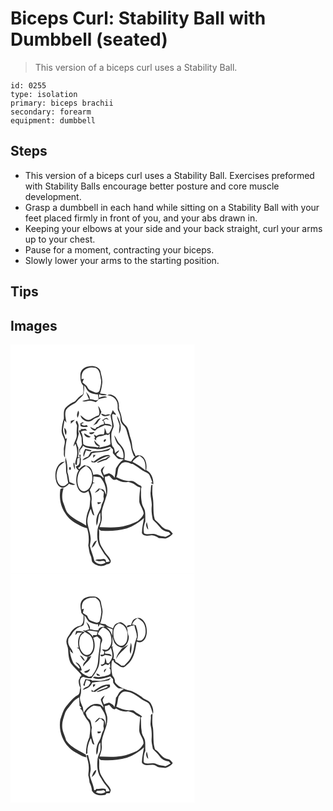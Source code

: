 # Biceps Curl: Stability Ball with Dumbbell (seated)
> This version of a biceps curl uses a Stability Ball.

``` 
id: 0255 
type: isolation 
primary: biceps brachii 
secondary: forearm 
equipment: dumbbell 
``` 

## Steps

 - This version of a biceps curl uses a Stability Ball. Exercises preformed with Stability Balls encourage better posture and core muscle development.
 - Grasp a dumbbell in each hand while sitting on a Stability Ball with your feet placed firmly in front of you, and your abs drawn in.
 - Keeping your elbows at your side and your back straight, curl your arms up to your chest.
 - Pause for a moment, contracting your biceps.
 - Slowly lower your arms to the starting position.

## Tips


## Images

<svg width="221pt" height="275pt" viewBox="0 0 221 275" xmlns="http://www.w3.org/2000/svg">
  <g fill="#FFF">
    <path d="M0 0h221v275H0V0m83.86 36.01c.08 4.66-.17 10.01 3.63 13.41-.4 3.43.65 7.07-.64 10.33-3.8 2.11-6.74 5.24-9.48 8.53A31.44 31.44 0 0 0 66.02 76c-2.89 3.7-1.84 8.57-1.96 12.87-1.5 4.58-2.42 9.35-2.67 14.17-.27 3.81 1.94 7.08 3.18 10.51 1.87 4.4-1.12 8.9-.53 13.41.32 2.9-.86 6.26 1.41 8.65-.48-7.95.78-15.77 2.3-23.54-.43.34-1.28 1.01-1.71 1.34-1.09-4.11-3.69-8.05-2.88-12.46.55-3.33.98-6.68 1.64-9.99.57.7 1.7 2.1 2.27 2.81-.53-4.99-2.48-10.28-.49-15.17 2.32-3.4 5.92-5.72 9.59-7.48 2.45-1.07 3.77-3.52 5.64-5.29 1.89-2.03 4.54-3.46 5.7-6.08.66-3.48 1.03-7.01 1-10.55 1.12 1.37 2.11 2.84 2.96 4.39 2.41 4.8 8.41 6.12 13.34 6.26.25 2.04 1 4.08.69 6.17-3.22 2.51-6.93-.76-10.52-.27.84-3.78-2.48-6.33-4.38-9.13 1.17 3.07 2.26 6.18 3.72 9.13-2.74.54-5.46 1.17-8.13 1.97 2.52 1.4 5.28.09 7.89-.2 2.88-.43 5.68.69 8.3 1.75 1.43-.97 2.62-2.21 3.62-3.61 3.19-1.22 6.56-1.79 9.93-2.32-3.02-2.26-6.6-.68-9.68.55-.03-1.37-.07-2.73-.12-4.09 3.08.99 6.33 1.73 9.53.75-2.52-1.4-5.5-1.3-8.26-1.82 1.41-3.77 2.03-7.77 2.63-11.73.79-5.11-1.26-10.03-2.05-15-2.09-5.95-9.67-6.75-15-5.63-4.73.65-9.11 4.7-9.12 9.64m32.23 25.01c4.44.26 9.23 2.47 11.13 6.72 2.02 3.23 1.19 7.14 1.62 10.72 1.32 3.41 3.33 6.72 3.16 10.52-.33 3.53 1.89 6.43 4.22 8.79 2.5 2.48 3.33 6.02 4.17 9.32 1.39 5.65 3.8 11.03 4.52 16.85.39 3.36 1.83 6.43 2.99 9.57.48.45.97.9 1.46 1.35-1.92 1.48-3.27 3.48-4.54 5.5-2.73-.59-5.44-1.25-8.12-2.02.41-3.62.79-7.39-.29-10.93-.93-3.08-3.11-5.55-5.16-7.94-3.07-2.95-4.07-7.31-6.81-10.53 1.14 4.26 2.32 8.8 5.69 11.88 4.06 4.02 6.32 9.82 5.26 15.53-2.92.59-5.38-1.86-7.87-3.04-.13-.52-.39-1.56-.51-2.08 1.38-1.29 3.13-2.43 3.33-4.5-1.82.94-3.44 2.2-4.87 3.67-.49-2.94-.57-6.05-3.08-8.1-1.81-4.13-1.24-8.92-1.39-13.34-.34-3.93 2.04-7.28 2.91-10.97-.26-4.75-2.53-9.28-1.83-14.11 1.19-1.41 2.99.44 4.45.55-.09-.33-.27-1-.36-1.34a16.535 16.535 0 0 1-3.41-4.26c-.84 2.15-1.73 4.29-2.71 6.38.46 4.62 2.46 9.09 1.85 13.79-.7 2.78-2.29 5.2-3.69 7.66-.69.02-2.08.04-2.77.06-.5-2.39-1.5-4.62-2.55-6.81.05 2.7.02 5.43-.89 8-3.08-.07-6.29-.09-8.83 1.92-1.05-.6-2.11-1.2-3.16-1.81.59 1.51 1.1 3.04 1.54 4.59l-1.64.08c1.07.86 2.15 1.71 3.22 2.58-1.91-3.07 2.29-5.15 4.77-5.18 3.31.21 5.98-3.15 9.28-1.34.47-.45 1.4-1.34 1.87-1.78.07 4.28.7 8.52.91 12.79-4.16 2.32-8.96 2.8-13.48 4.05.16-.63.49-1.89.66-2.52-2.77-1.39-4.58-3.92-6.4-6.32-.53 3.38 2.45 7.43 5.96 7.08-.68.51-1.36 1.01-2.04 1.51-5.68-1.92-12.4.1-17.3-3.96-.63-5.03-.04-10.42-2.97-14.89 2.27-1.45 5.05-1.41 7.66-1.33-.73-.78-1.45-1.57-2.23-2.28-1.91.4-3.84.6-5.78.26l.71 1.38c-.69.14-2.07.41-2.76.55.9 3.02 2.88 5.66 3.32 8.81.09 2.72.07 5.45.51 8.14-.9 2.09-1.95 4.13-3.52 5.8.25 1.6.27 3.31 1.13 4.74.09-1.54-.43-3.19.31-4.64 1.09-1.6 3.12-2.65 3.11-4.83 4.2 3.74 9.93 3.08 15.08 3.96 5.96 1.33 11.95-.87 17.6-2.61 1.12 1.17 2.28 2.29 3.47 3.39-.04 1.44-.08 2.89-.14 4.34 2.23 2.47 4.08 5.31 6.99 7.08 2.07-.07 4.14.12 6.18.53-4.53 2.31-6.95 6.66-9.5 10.78-.37 3.76-.92 7.49-1.66 11.2-1.24-2.85-3.99-4.27-6.66-5.48-2.02.67-4.04 1.31-6.02 2.05-.61-1.5-1.25-3-1.71-4.55.38-2.19 1.77-4.05 2.52-6.12-1.82 1.42-4.1 2.83-4.59 5.26.38 2.81 1.92 5.3 3.25 7.75 0 .46.01 1.37.01 1.83-2.56-4.11-7.7-6.06-12.26-4.18-.87-2.96-1.5-6.14-3.57-8.55-1.59-2.26-4.61-2.39-6.99-3.28-2.52 1.04-4.55 2.86-6.33 4.87l-1.64-1.72c4.77-.6 3.06-7.1 3.68-10.44-.18-.51-.36-1.02-.53-1.53-.36-1.14 1.12-4.47-1.06-3.66l-.57.47.93 2.51c-.86-.01-1.72 0-2.58.02 1.62-3.4.45-7.36.72-11.01-.96-2.3-1.71-4.67-2.48-7.03 1.5-3.34 2.21-6.93 3.05-10.47-1.49-3.09-.19-6.44-.34-9.68-.2-2-1.16-3.8-1.97-5.6-3.29 1.58.45 4.11.13 6.51-.35 3.34-.63 6.7-.37 10.07.55 5.24-3.74 9.32-3.86 14.47.58-.87 1.74-2.6 2.32-3.47 1.95 4.74 2.56 9.99 1.73 15.04-.9 3.19-2.05 6.36-1.98 9.74.48.21 1.45.65 1.93.86.18-2.48.25-4.97.62-7.43l.42-.52c.61-.32 1.84-.96 2.45-1.28-.36 3.13.86 7.66-2.18 9.67-1 .71-3.76.84-1.92 2.83.28 1.49 1.78 2.19 2.78 3.16-2.54 3.66-2.86 8.53-2.91 12.88.34 5.25 1.86 11.86 7.43 13.86 2.63 1.03 5.07-.63 7.22-1.93.92 3.64 2.69 7.24 2.08 11.09-.5 3.89-.11 8.05-1.97 11.65-2.48 5.9-3.45 12.41-2.74 18.78-7.05-4.73-15.43-7.75-21.29-14.08-3.39-3.33-4.11-8.21-5.87-12.42-2.52-5.86-1.93-12.49-.12-18.45-1.62.11-3.73.15-3.93 2.25-1.37 9.52.3 19.85 5.97 27.79 3.64 6.29 9.72 10.72 16.11 13.91 3.12 1.96 6.55 3.4 10.17 4.11 1.99 6.67 2.51 13.66 1.41 20.54.97 4.21.9 8.71 2.94 12.61 1.12 2.26.84 4.89 1.74 7.2 4.01 5.12 12.38 6.66 17.68 2.72 2.51.15 5.2-1.62 4.5-4.41-1.35-4.37-5.37-7.18-7.53-11.09-2.08-3.73-5.02-7.13-5.68-11.48-1.36-4.98.18-10.16-1.01-15.15 1.04 1.03 2.19 2.4 3.87 2.02 9.96.58 20.06.07 29.68-2.76 7.76-2.5 14.63-7.11 20.64-12.53-.85 6.08-2.54 12.13-2.45 18.3 1.95 3.52 6.73 3.26 10.21 2.72 3.73-.91 7.02 1.26 10.04 3.1 2.67-.05 5.29.49 7.95.52 3.36-1.16 6.66-2.86 8.82-5.77-.9-1.07-1.76-2.15-2.75-3.13-1.92-2.2-5.29-1.5-7.51-3.21-3.74-2.3-5.89-6.29-9.37-8.9-.85-.81-2.03-1.5-2.17-2.79-2.23-8.14-.83-16.71-2.08-24.98-1.17-5.15-.6-10.46-.48-15.68-.31-.02-.92-.05-1.22-.07-.96 2.42-.61 5.03-.92 7.56-1.09 6.09 1.81 11.99 1.2 18.12-.56 5.46.19 10.87 1.36 16.2 3.2 3.14 6.38 6.28 9.13 9.82 2.43 3.12 6.24 4.62 10.07 5.03.69.87 1.38 1.75 2.06 2.63-2.03.99-3.89 2.33-6.03 3.07-3.8-.52-7.76-.8-11.2-2.66-4.57-2.27-10.02.9-14.52-1.44-1.27-4.56-.24-9.9 1.49-14.34-.22-4.28.26-8.61-.53-12.85-.82-3.34-3.33-6.05-3.69-9.53-.54-3.61-1.1-7.24-.94-10.9.18-2.71-.66-5.62.75-8.12-.32-.41-.95-1.24-1.27-1.66-4.49-.99-7.17-6.29-12.1-5.48-6.02.46-11.72-2.02-17.06-4.47 2.37-4.92.8-11.27 5.12-15.25 2.88-4.43 9.05-3.03 12.9-.74.47.04 1.41.12 1.88.15 3.58 2.28 7.16 4.55 10.6 7.04 2.87 2.2 6.97 2.67 9.11 5.81 1.5 2.91 2.51 6.06 3.6 9.14l-1.93.51c1.02.64 2.08 1.21 3.15 1.78.24-6.58-2.22-13.99-8.57-16.97.83-4.82.37-10.12-2.44-14.25-2.07-3.27-6.9-4.66-10.19-2.42-1.1-3.61-3.5-6.74-3.94-10.56-.43-3.66-.71-7.38-2.07-10.85-1.61-4.23-1.88-8.88-3.94-12.94-1.44-2.83-4.57-4.36-5.9-7.26-.88-2.72-.97-5.62-1.76-8.36-.77-3.1-2.91-5.85-2.49-9.18.35-4.35-1.27-8.64-4.18-11.86-2.83-2.01-6.48-4.33-9.84-2.06m-10.87 12.65c.41 3.83 2.6 7.56.69 11.34-3.6 1.08-6.75 3.07-9.91 4.99-4.87 2.32-8.39-2.64-11.98-5.01.98 6.07 9.66 9.84 14.57 5.66 2.04-1.97 4.82-2.58 7.3-3.75 1.52-1.68 2.21-3.88 3.19-5.87-1-2.59-2.04-5.22-3.86-7.36m-23.88 5.59c-1.16 2.72-2.37 5.85-.75 8.66 1.07-2.74 2.59-5.9.75-8.66m27.2 3.68c2.01 4.86 7.86 2.83 11.51 1.39-1.99-1.24-4.19-.2-6.23.27-1.74-.6-3.49-1.21-5.28-1.66m19.32 2.58c.01 4.04 2.27 7.52 3.05 11.38-.03 3.33-.85 6.62-.59 9.97 4.11-6.94 1.07-14.92-2.46-21.35m-14.22 2.95c-1.24.94-2.54 1.8-3.95 2.44.69.41 1.39.83 2.09 1.25.14.83.41 2.5.55 3.34-2.42.81-5.06 1.26-6.84 3.25-.53.1-1.59.29-2.12.38l-1.61 2.29c-.63-.17-1.88-.51-2.5-.68-1.18-.71-2.37-1.39-3.59-2.01.96 2.57 3.22 4.08 5.77 4.83 1.37-1.73 3.17-2.95 5.15-3.86 2.17-1.1 4.5-1.84 6.69-2.91 2.78.25 5.55.69 8.23 1.49-1.54-2.97-4.88-3.21-7.86-2.95-.43-1.6-1.18-3.07-2.03-4.48l2.82-1.51c1.25.38 2.5.77 3.75 1.14-.85-.82-1.72-1.63-2.57-2.45-.5.11-1.49.33-1.98.44m-14.62 8.66c1.57-.7 3.09-1.49 4.64-2.25 1.32-2.29 2.98-4.35 4.67-6.38-4.83.39-5.91 5.99-9.31 8.63m-26.69-5.42l.04 3.45c1.61-1.58 3.29-3.07 4.85-4.7-1.65.35-3.28.77-4.89 1.25m11.52 3.05l.24 3.04c2.77 1.64 5.88 1.42 8.87.56l-1.71-1.74c-2.34 1.03-4.91 1.02-6.41-1.36.76-.3 2.27-.89 3.02-1.19-1.19-1.61-2.71.15-4.01.69m-17.48 13.91c1.44-3.11 1.04-6.62-1.8-8.81.21 2.99.17 6.19 1.8 8.81m27.92-2.91c1.29 3.04 5.47 2.16 6.51-.67-2.17.21-4.35.37-6.51.67m2.01 5.14c-2.67-1.36-5.29-2.83-7.87-4.35-.03 3.83 4.67 6.31 7.87 4.35m16.24 6.07c1.21-.35 2.39-1.87 1.88-3.14-1.54-.93-3.82 2.48-1.88 3.14m-3.46 10.67c-3.26.59-6.61.05-9.88.55-.97.35-1.94.68-2.92.98-.97 1.79-2.02 3.52-3.04 5.28-2.6.98-5.53 1.94-6.95 4.54 4.46-1.56 9.76-3.63 11.37-8.53 6.33-1.24 12.88-1.12 19.12-2.87 1.54-.67 2.5-2.14 3.68-3.28a65.37 65.37 0 0 1-11.38 3.33m-19.39-2.38c-1.3 3.02-3.26 6.29-1.74 9.61.81-2.66 1.59-5.34 2.7-7.89 2.01.42 4.09 1.5 6.17.89.07-.22.23-.66.31-.88-2.45-.72-4.95-1.19-7.44-1.73m9.66 7.17c-.06 1.26-.11 2.53-.15 3.79 1.02-1.17 2.02-2.36 3-3.57-.71-.06-2.14-.17-2.85-.22m.22 8.27c-.87-.55-1.74-1.1-2.61-1.63.13.6.38 1.8.51 2.4 1.73-.03 3.79.61 5.26-.62 3.7-2.76 7.94-4.62 12.21-6.32 1.67-.17 3.34-.42 5-.74-.51-.29-1.53-.85-2.04-1.13-7.03-.44-12.87 4.27-18.33 8.04m14.85-3.76c-3.97.88-7.76 2.51-11.05 4.91 4.17-.21 7.65-2.82 11.72-3.47 1.61-1.28 3.28-2.5 4.82-3.86-2.24-.21-4.08.77-5.49 2.42m-48.3-1.64c-.21 2.19-.61 4.43-.08 6.62 1.24 4.68-.1 9.66 1.56 14.27.4 3.38 1.14 6.7 1.65 10.07-2.18 1.57-4.28 4.13-7.27 3.65-2.04-.11-3.54-1.83-4.58-3.41-3.12-5.52-2.68-12.47-.12-18.11 1.56-3.63 5.23-5.49 8.13-7.89-1.97.41-4.22.6-5.73 2.1-5.96 5.23-6.86 14.23-4.86 21.51.9 3.88 3.96 7.86 8.25 7.91 2.9-.59 5.21-2.67 7.04-4.9 2.37 1.23 5.05 1.91 7.63.88-2.23-1.24-4.77-1.8-7-3.02-.78-3.99-1.03-8.09-2.48-11.93.36-6.02-.43-11.98-2.14-17.75m9.42 6.94c-.19 2.82.47 5.53 1.94 7.94-.14-2.72-.51-5.41-.83-8.1-.28.04-.84.12-1.11.16m-4.72 4.87c-.78.93-.74 2.87.46 3.44 1.89-.12 1.49-4.3-.46-3.44m92.71 65.88c-1.46 3.3-.72 6.76 1.85 9.22-.51-3.09-1.05-6.19-1.85-9.22z"/>
    <path d="M87.22 32.3c3.31-4.45 9.6-5.45 14.72-4.36 5.88 2.64 5.53 9.62 6.83 14.94.23 4.35-.82 8.73-2.07 12.88-2.41 4.09-7.05.79-10.19-.44-2.69-.84-3.8-3.53-5.18-5.7-1.63-1.45-3.48-2.62-5.02-4.18l1.74-4.32-2.83.44c-.1-3.18.01-6.61 2-9.26zM146.37 140.8c1.97-3.34 5.16-5.55 8.5-7.35 2.03 1.55 4.39 2.99 5.43 5.44 1.96 3.79 1.62 8.14 1.82 12.26-4.87-4.02-10.18-7.39-15.75-10.35zM84.25 150.43c1.68-2.15 4.14-3.4 6.44-4.76 3.03 1.97 5.86 4.56 6.71 8.23 1.48 6.01.94 12.85-2.55 18.12-1.93 2.72-5.4 5.1-8.84 3.74-4.22-2.19-5.43-7.39-5.72-11.74.04-4.74.89-9.81 3.96-13.59zM113.15 158.88c1.75-.44 3.47-1.01 5.18-1.6 2.55 2.09 4.65 6.98 8.56 4.49 4.26 2.45 9.3 4.45 14.25 3.01 2.68.9 5.66 1.29 7.87 3.21 1.99 1.67 4.3 2.88 6.79 3.65-.75 5.72-1.38 11.48-1.23 17.26.89 5.03 4.9 8.96 5.25 14.16-1.29 3.57-4.19 6.4-7.08 8.76-3.99 2.31-8.44 3.69-12.77 5.2-10.68 3.46-22.05 2.52-33.09 2.23 1.44-4.31 3.22-8.67 2.59-13.32-.89-7.94 3.23-15.1 5.11-22.57 2.32-5.51 2.1-11.94-.15-17.43-1-2.23-1.23-4.65-1.28-7.05z"/>
    <path d="M99.54 158.19c2.69.41 5.42.55 8.08 1.12 5.04 5.67 7.78 13.2 6.86 20.84-1.02-1.86-1.09-4.38-2.88-5.76-1.5-1.44-3.77-1.11-5.63-1.67-1.65 1.69-3.31 3.37-4.89 5.14 2.15-.43 3.88-1.82 5.57-3.12l-.6-.96c1.3.04 2.6.08 3.9.13l-1.14.43a272 272 0 0 1 3.17 2.76c-.08 1.92-.2 3.85-.44 5.77 1.52 4.05-1.97 7.3-2.56 11.13-.8 4.64-4.02 8.29-5.27 12.76-1.05 3.45-1.01 7.16-.35 10.68 2.58-4.88.99-10.96 4.31-15.65.24 3.38.61 6.83.07 10.21-.81 3.39-2.81 6.41-3.22 9.9-.85 6.51-.65 13.38 1.96 19.49 1.96 3.43 3.97 6.85 6.15 10.14 2.46 2.74 4.72 5.66 6.52 8.88-1.43.3-2.86.58-4.29.85-.17-.73-.51-2.18-.68-2.9-.48-.26-1.46-.78-1.94-1.04-3.62.94-7.56-.05-10.96 1.7 1.23.32 2.46.62 3.7.9 3.17 1.06 7.13-2.07 9.14 1.69-4.08 3.24-10.74 2.48-13.54-2.01-1.21-6.05-3.9-11.65-5.25-17.66.11-3.3 1.23-6.54.82-9.87-.45-6.86-3.54-13.23-3.93-20.09.2-5.15 1.98-10.1 3.97-14.8 1.49 2.65 1.24 6.82 4.48 8.14-1.36-5.67-3.81-11.27-3.45-17.21.67-4.58-.09-9.4-2.09-13.58 1.47-2.5 2.73-5.11 3.71-7.84l2.41-.72-2.31-.4c.24-2.46.45-4.92.6-7.38m4.79 30.99c.13.63.37 1.9.49 2.54 1.61-.27 3.11-.9 4.27-2.08-1.59-.19-3.17-.34-4.76-.46m-6.9 54.76c3.39-1.81 4.71-5.57 6.27-8.84-4 1.02-4.96 5.48-6.27 8.84z"/>
  </g>
  <g fill="#333">
    <path d="M83.86 36.01c.01-4.94 4.39-8.99 9.12-9.64 5.33-1.12 12.91-.32 15 5.63.79 4.97 2.84 9.89 2.05 15-.6 3.96-1.22 7.96-2.63 11.73 2.76.52 5.74.42 8.26 1.82-3.2.98-6.45.24-9.53-.75.05 1.36.09 2.72.12 4.09 3.08-1.23 6.66-2.81 9.68-.55-3.37.53-6.74 1.1-9.93 2.32-1 1.4-2.19 2.64-3.62 3.61-2.62-1.06-5.42-2.18-8.3-1.75-2.61.29-5.37 1.6-7.89.2 2.67-.8 5.39-1.43 8.13-1.97-1.46-2.95-2.55-6.06-3.72-9.13 1.9 2.8 5.22 5.35 4.38 9.13 3.59-.49 7.3 2.78 10.52.27.31-2.09-.44-4.13-.69-6.17-4.93-.14-10.93-1.46-13.34-6.26-.85-1.55-1.84-3.02-2.96-4.39.03 3.54-.34 7.07-1 10.55-1.16 2.62-3.81 4.05-5.7 6.08-1.87 1.77-3.19 4.22-5.64 5.29-3.67 1.76-7.27 4.08-9.59 7.48-1.99 4.89-.04 10.18.49 15.17-.57-.71-1.7-2.11-2.27-2.81-.66 3.31-1.09 6.66-1.64 9.99-.81 4.41 1.79 8.35 2.88 12.46.43-.33 1.28-1 1.71-1.34-1.52 7.77-2.78 15.59-2.3 23.54-2.27-2.39-1.09-5.75-1.41-8.65-.59-4.51 2.4-9.01.53-13.41-1.24-3.43-3.45-6.7-3.18-10.51.25-4.82 1.17-9.59 2.67-14.17.12-4.3-.93-9.17 1.96-12.87a31.44 31.44 0 0 1 11.35-7.72c2.74-3.29 5.68-6.42 9.48-8.53 1.29-3.26.24-6.9.64-10.33-3.8-3.4-3.55-8.75-3.63-13.41m3.36-3.71c-1.99 2.65-2.1 6.08-2 9.26l2.83-.44-1.74 4.32c1.54 1.56 3.39 2.73 5.02 4.18 1.38 2.17 2.49 4.86 5.18 5.7 3.14 1.23 7.78 4.53 10.19.44 1.25-4.15 2.3-8.53 2.07-12.88-1.3-5.32-.95-12.3-6.83-14.94-5.12-1.09-11.41-.09-14.72 4.36z"/>
    <path d="M116.09 61.02c3.36-2.27 7.01.05 9.84 2.06 2.91 3.22 4.53 7.51 4.18 11.86-.42 3.33 1.72 6.08 2.49 9.18.79 2.74.88 5.64 1.76 8.36 1.33 2.9 4.46 4.43 5.9 7.26 2.06 4.06 2.33 8.71 3.94 12.94 1.36 3.47 1.64 7.19 2.07 10.85.44 3.82 2.84 6.95 3.94 10.56 3.29-2.24 8.12-.85 10.19 2.42 2.81 4.13 3.27 9.43 2.44 14.25 6.35 2.98 8.81 10.39 8.57 16.97-1.07-.57-2.13-1.14-3.15-1.78l1.93-.51c-1.09-3.08-2.1-6.23-3.6-9.14-2.14-3.14-6.24-3.61-9.11-5.81-3.44-2.49-7.02-4.76-10.6-7.04-.47-.03-1.41-.11-1.88-.15-3.85-2.29-10.02-3.69-12.9.74-4.32 3.98-2.75 10.33-5.12 15.25 5.34 2.45 11.04 4.93 17.06 4.47 4.93-.81 7.61 4.49 12.1 5.48.32.42.95 1.25 1.27 1.66-1.41 2.5-.57 5.41-.75 8.12-.16 3.66.4 7.29.94 10.9.36 3.48 2.87 6.19 3.69 9.53.79 4.24.31 8.57.53 12.85-1.73 4.44-2.76 9.78-1.49 14.34 4.5 2.34 9.95-.83 14.52 1.44 3.44 1.86 7.4 2.14 11.2 2.66 2.14-.74 4-2.08 6.03-3.07-.68-.88-1.37-1.76-2.06-2.63-3.83-.41-7.64-1.91-10.07-5.03-2.75-3.54-5.93-6.68-9.13-9.82-1.17-5.33-1.92-10.74-1.36-16.2.61-6.13-2.29-12.03-1.2-18.12.31-2.53-.04-5.14.92-7.56.3.02.91.05 1.22.07-.12 5.22-.69 10.53.48 15.68 1.25 8.27-.15 16.84 2.08 24.98.14 1.29 1.32 1.98 2.17 2.79 3.48 2.61 5.63 6.6 9.37 8.9 2.22 1.71 5.59 1.01 7.51 3.21.99.98 1.85 2.06 2.75 3.13-2.16 2.91-5.46 4.61-8.82 5.77-2.66-.03-5.28-.57-7.95-.52-3.02-1.84-6.31-4.01-10.04-3.1-3.48.54-8.26.8-10.21-2.72-.09-6.17 1.6-12.22 2.45-18.3-6.01 5.42-12.88 10.03-20.64 12.53-9.62 2.83-19.72 3.34-29.68 2.76-1.68.38-2.83-.99-3.87-2.02 1.19 4.99-.35 10.17 1.01 15.15.66 4.35 3.6 7.75 5.68 11.48 2.16 3.91 6.18 6.72 7.53 11.09.7 2.79-1.99 4.56-4.5 4.41-5.3 3.94-13.67 2.4-17.68-2.72-.9-2.31-.62-4.94-1.74-7.2-2.04-3.9-1.97-8.4-2.94-12.61 1.1-6.88.58-13.87-1.41-20.54-3.62-.71-7.05-2.15-10.17-4.11-6.39-3.19-12.47-7.62-16.11-13.91-5.67-7.94-7.34-18.27-5.97-27.79.2-2.1 2.31-2.14 3.93-2.25-1.81 5.96-2.4 12.59.12 18.45 1.76 4.21 2.48 9.09 5.87 12.42 5.86 6.33 14.24 9.35 21.29 14.08-.71-6.37.26-12.88 2.74-18.78 1.86-3.6 1.47-7.76 1.97-11.65.61-3.85-1.16-7.45-2.08-11.09-2.15 1.3-4.59 2.96-7.22 1.93-5.57-2-7.09-8.61-7.43-13.86.05-4.35.37-9.22 2.91-12.88-1-.97-2.5-1.67-2.78-3.16-1.84-1.99.92-2.12 1.92-2.83 3.04-2.01 1.82-6.54 2.18-9.67-.61.32-1.84.96-2.45 1.28l-.42.52c-.37 2.46-.44 4.95-.62 7.43-.48-.21-1.45-.65-1.93-.86-.07-3.38 1.08-6.55 1.98-9.74.83-5.05.22-10.3-1.73-15.04-.58.87-1.74 2.6-2.32 3.47.12-5.15 4.41-9.23 3.86-14.47-.26-3.37.02-6.73.37-10.07.32-2.4-3.42-4.93-.13-6.51.81 1.8 1.77 3.6 1.97 5.6.15 3.24-1.15 6.59.34 9.68-.84 3.54-1.55 7.13-3.05 10.47.77 2.36 1.52 4.73 2.48 7.03-.27 3.65.9 7.61-.72 11.01.86-.02 1.72-.03 2.58-.02l-.93-2.51.57-.47c2.18-.81.7 2.52 1.06 3.66.17.51.35 1.02.53 1.53-.62 3.34 1.09 9.84-3.68 10.44l1.64 1.72c1.78-2.01 3.81-3.83 6.33-4.87 2.38.89 5.4 1.02 6.99 3.28 2.07 2.41 2.7 5.59 3.57 8.55 4.56-1.88 9.7.07 12.26 4.18 0-.46-.01-1.37-.01-1.83-1.33-2.45-2.87-4.94-3.25-7.75.49-2.43 2.77-3.84 4.59-5.26-.75 2.07-2.14 3.93-2.52 6.12.46 1.55 1.1 3.05 1.71 4.55 1.98-.74 4-1.38 6.02-2.05 2.67 1.21 5.42 2.63 6.66 5.48.74-3.71 1.29-7.44 1.66-11.2 2.55-4.12 4.97-8.47 9.5-10.78-2.04-.41-4.11-.6-6.18-.53-2.91-1.77-4.76-4.61-6.99-7.08.06-1.45.1-2.9.14-4.34-1.19-1.1-2.35-2.22-3.47-3.39-5.65 1.74-11.64 3.94-17.6 2.61-5.15-.88-10.88-.22-15.08-3.96.01 2.18-2.02 3.23-3.11 4.83-.74 1.45-.22 3.1-.31 4.64-.86-1.43-.88-3.14-1.13-4.74 1.57-1.67 2.62-3.71 3.52-5.8-.44-2.69-.42-5.42-.51-8.14-.44-3.15-2.42-5.79-3.32-8.81.69-.14 2.07-.41 2.76-.55l-.71-1.38c1.94.34 3.87.14 5.78-.26.78.71 1.5 1.5 2.23 2.28-2.61-.08-5.39-.12-7.66 1.33 2.93 4.47 2.34 9.86 2.97 14.89 4.9 4.06 11.62 2.04 17.3 3.96.68-.5 1.36-1 2.04-1.51-3.51.35-6.49-3.7-5.96-7.08 1.82 2.4 3.63 4.93 6.4 6.32-.17.63-.5 1.89-.66 2.52 4.52-1.25 9.32-1.73 13.48-4.05-.21-4.27-.84-8.51-.91-12.79-.47.44-1.4 1.33-1.87 1.78-3.3-1.81-5.97 1.55-9.28 1.34-2.48.03-6.68 2.11-4.77 5.18-1.07-.87-2.15-1.72-3.22-2.58l1.64-.08c-.44-1.55-.95-3.08-1.54-4.59 1.05.61 2.11 1.21 3.16 1.81 2.54-2.01 5.75-1.99 8.83-1.92.91-2.57.94-5.3.89-8 1.05 2.19 2.05 4.42 2.55 6.81.69-.02 2.08-.04 2.77-.06 1.4-2.46 2.99-4.88 3.69-7.66.61-4.7-1.39-9.17-1.85-13.79.98-2.09 1.87-4.23 2.71-6.38.9 1.6 2.04 3.04 3.41 4.26.09.34.27 1.01.36 1.34-1.46-.11-3.26-1.96-4.45-.55-.7 4.83 1.57 9.36 1.83 14.11-.87 3.69-3.25 7.04-2.91 10.97.15 4.42-.42 9.21 1.39 13.34 2.51 2.05 2.59 5.16 3.08 8.1 1.43-1.47 3.05-2.73 4.87-3.67-.2 2.07-1.95 3.21-3.33 4.5.12.52.38 1.56.51 2.08 2.49 1.18 4.95 3.63 7.87 3.04 1.06-5.71-1.2-11.51-5.26-15.53-3.37-3.08-4.55-7.62-5.69-11.88 2.74 3.22 3.74 7.58 6.81 10.53 2.05 2.39 4.23 4.86 5.16 7.94 1.08 3.54.7 7.31.29 10.93 2.68.77 5.39 1.43 8.12 2.02 1.27-2.02 2.62-4.02 4.54-5.5-.49-.45-.98-.9-1.46-1.35-1.16-3.14-2.6-6.21-2.99-9.57-.72-5.82-3.13-11.2-4.52-16.85-.84-3.3-1.67-6.84-4.17-9.32-2.33-2.36-4.55-5.26-4.22-8.79.17-3.8-1.84-7.11-3.16-10.52-.43-3.58.4-7.49-1.62-10.72-1.9-4.25-6.69-6.46-11.13-6.72m30.28 79.78c5.57 2.96 10.88 6.33 15.75 10.35-.2-4.12.14-8.47-1.82-12.26-1.04-2.45-3.4-3.89-5.43-5.44-3.34 1.8-6.53 4.01-8.5 7.35m-62.12 9.63c-3.07 3.78-3.92 8.85-3.96 13.59.29 4.35 1.5 9.55 5.72 11.74 3.44 1.36 6.91-1.02 8.84-3.74 3.49-5.27 4.03-12.11 2.55-18.12-.85-3.67-3.68-6.26-6.71-8.23-2.3 1.36-4.76 2.61-6.44 4.76m28.9 8.45c.05 2.4.28 4.82 1.28 7.05 2.25 5.49 2.47 11.92.15 17.43-1.88 7.47-6 14.63-5.11 22.57.63 4.65-1.15 9.01-2.59 13.32 11.04.29 22.41 1.23 33.09-2.23 4.33-1.51 8.78-2.89 12.77-5.2 2.89-2.36 5.79-5.19 7.08-8.76-.35-5.2-4.36-9.13-5.25-14.16-.15-5.78.48-11.54 1.23-17.26-2.49-.77-4.8-1.98-6.79-3.65-2.21-1.92-5.19-2.31-7.87-3.21-4.95 1.44-9.99-.56-14.25-3.01-3.91 2.49-6.01-2.4-8.56-4.49-1.71.59-3.43 1.16-5.18 1.6m-13.61-.69c-.15 2.46-.36 4.92-.6 7.38l2.31.4-2.41.72c-.98 2.73-2.24 5.34-3.71 7.84 2 4.18 2.76 9 2.09 13.58-.36 5.94 2.09 11.54 3.45 17.21-3.24-1.32-2.99-5.49-4.48-8.14-1.99 4.7-3.77 9.65-3.97 14.8.39 6.86 3.48 13.23 3.93 20.09.41 3.33-.71 6.57-.82 9.87 1.35 6.01 4.04 11.61 5.25 17.66 2.8 4.49 9.46 5.25 13.54 2.01-2.01-3.76-5.97-.63-9.14-1.69-1.24-.28-2.47-.58-3.7-.9 3.4-1.75 7.34-.76 10.96-1.7.48.26 1.46.78 1.94 1.04.17.72.51 2.17.68 2.9 1.43-.27 2.86-.55 4.29-.85-1.8-3.22-4.06-6.14-6.52-8.88-2.18-3.29-4.19-6.71-6.15-10.14-2.61-6.11-2.81-12.98-1.96-19.49.41-3.49 2.41-6.51 3.22-9.9.54-3.38.17-6.83-.07-10.21-3.32 4.69-1.73 10.77-4.31 15.65-.66-3.52-.7-7.23.35-10.68 1.25-4.47 4.47-8.12 5.27-12.76.59-3.83 4.08-7.08 2.56-11.13.24-1.92.36-3.85.44-5.77a272 272 0 0 0-3.17-2.76l1.14-.43c-1.3-.05-2.6-.09-3.9-.13l.6.96c-1.69 1.3-3.42 2.69-5.57 3.12 1.58-1.77 3.24-3.45 4.89-5.14 1.86.56 4.13.23 5.63 1.67 1.79 1.38 1.86 3.9 2.88 5.76.92-7.64-1.82-15.17-6.86-20.84-2.66-.57-5.39-.71-8.08-1.12z"/>
    <path d="M105.22 73.67c1.82 2.14 2.86 4.77 3.86 7.36-.98 1.99-1.67 4.19-3.19 5.87-2.48 1.17-5.26 1.78-7.3 3.75-4.91 4.18-13.59.41-14.57-5.66C87.61 87.36 91.13 92.32 96 90c3.16-1.92 6.31-3.91 9.91-4.99 1.91-3.78-.28-7.51-.69-11.34zM81.34 79.26c1.84 2.76.32 5.92-.75 8.66-1.62-2.81-.41-5.94.75-8.66zM108.54 82.94c1.79.45 3.54 1.06 5.28 1.66 2.04-.47 4.24-1.51 6.23-.27-3.65 1.44-9.5 3.47-11.51-1.39zM127.86 85.52c3.53 6.43 6.57 14.41 2.46 21.35-.26-3.35.56-6.64.59-9.97-.78-3.86-3.04-7.34-3.05-11.38zM113.64 88.47c.49-.11 1.48-.33 1.98-.44.85.82 1.72 1.63 2.57 2.45-1.25-.37-2.5-.76-3.75-1.14l-2.82 1.51c.85 1.41 1.6 2.88 2.03 4.48 2.98-.26 6.32-.02 7.86 2.95-2.68-.8-5.45-1.24-8.23-1.49-2.19 1.07-4.52 1.81-6.69 2.91-1.98.91-3.78 2.13-5.15 3.86-2.55-.75-4.81-2.26-5.77-4.83 1.22.62 2.41 1.3 3.59 2.01.62.17 1.87.51 2.5.68l1.61-2.29c.53-.09 1.59-.28 2.12-.38 1.78-1.99 4.42-2.44 6.84-3.25-.14-.84-.41-2.51-.55-3.34-.7-.42-1.4-.84-2.09-1.25 1.41-.64 2.71-1.5 3.95-2.44z"/>
    <path d="M99.02 97.13c3.4-2.64 4.48-8.24 9.31-8.63-1.69 2.03-3.35 4.09-4.67 6.38-1.55.76-3.07 1.55-4.64 2.25zM72.33 91.71c1.61-.48 3.24-.9 4.89-1.25-1.56 1.63-3.24 3.12-4.85 4.7l-.04-3.45zM83.85 94.76c1.3-.54 2.82-2.3 4.01-.69-.75.3-2.26.89-3.02 1.19 1.5 2.38 4.07 2.39 6.41 1.36l1.71 1.74c-2.99.86-6.1 1.08-8.87-.56l-.24-3.04zM66.37 108.67c-1.63-2.62-1.59-5.82-1.8-8.81 2.84 2.19 3.24 5.7 1.8 8.81zM94.29 105.76c2.16-.3 4.34-.46 6.51-.67-1.04 2.83-5.22 3.71-6.51.67zM96.3 110.9c-3.2 1.96-7.9-.52-7.87-4.35 2.58 1.52 5.2 2.99 7.87 4.35zM112.54 116.97c-1.94-.66.34-4.07 1.88-3.14.51 1.27-.67 2.79-1.88 3.14zM109.08 127.64c3.88-.77 7.7-1.87 11.38-3.33-1.18 1.14-2.14 2.61-3.68 3.28-6.24 1.75-12.79 1.63-19.12 2.87-1.61 4.9-6.91 6.97-11.37 8.53 1.42-2.6 4.35-3.56 6.95-4.54 1.02-1.76 2.07-3.49 3.04-5.28.98-.3 1.95-.63 2.92-.98 3.27-.5 6.62.04 9.88-.55zM89.69 125.26c2.49.54 4.99 1.01 7.44 1.73-.08.22-.24.66-.31.88-2.08.61-4.16-.47-6.17-.89-1.11 2.55-1.89 5.23-2.7 7.89-1.52-3.32.44-6.59 1.74-9.61z"/>
    <path d="M99.35 132.43c.71.05 2.14.16 2.85.22-.98 1.21-1.98 2.4-3 3.57.04-1.26.09-2.53.15-3.79zM99.57 140.7c5.46-3.77 11.3-8.48 18.33-8.04.51.28 1.53.84 2.04 1.13-1.66.32-3.33.57-5 .74-4.27 1.7-8.51 3.56-12.21 6.32-1.47 1.23-3.53.59-5.26.62-.13-.6-.38-1.8-.51-2.4.87.53 1.74 1.08 2.61 1.63z"/>
    <path d="M114.42 136.94c1.41-1.65 3.25-2.63 5.49-2.42-1.54 1.36-3.21 2.58-4.82 3.86-4.07.65-7.55 3.26-11.72 3.47 3.29-2.4 7.08-4.03 11.05-4.91zM66.12 135.3c1.71 5.77 2.5 11.73 2.14 17.75 1.45 3.84 1.7 7.94 2.48 11.93 2.23 1.22 4.77 1.78 7 3.02-2.58 1.03-5.26.35-7.63-.88-1.83 2.23-4.14 4.31-7.04 4.9-4.29-.05-7.35-4.03-8.25-7.91-2-7.28-1.1-16.28 4.86-21.51 1.51-1.5 3.76-1.69 5.73-2.1-2.9 2.4-6.57 4.26-8.13 7.89-2.56 5.64-3 12.59.12 18.11 1.04 1.58 2.54 3.3 4.58 3.41 2.99.48 5.09-2.08 7.27-3.65-.51-3.37-1.25-6.69-1.65-10.07-1.66-4.61-.32-9.59-1.56-14.27-.53-2.19-.13-4.43.08-6.62zM75.54 142.24c.27-.04.83-.12 1.11-.16.32 2.69.69 5.38.83 8.1a13.344 13.344 0 0 1-1.94-7.94z"/>
    <path d="M70.82 147.11c1.95-.86 2.35 3.32.46 3.44-1.2-.57-1.24-2.51-.46-3.44zM104.33 189.18c1.59.12 3.17.27 4.76.46-1.16 1.18-2.66 1.81-4.27 2.08-.12-.64-.36-1.91-.49-2.54zM163.53 212.99c.8 3.03 1.34 6.13 1.85 9.22-2.57-2.46-3.31-5.92-1.85-9.22zM97.43 243.94c1.31-3.36 2.27-7.82 6.27-8.84-1.56 3.27-2.88 7.03-6.27 8.84z"/>
  </g>
</svg>

<svg width="221pt" height="275pt" viewBox="0 0 221 275" xmlns="http://www.w3.org/2000/svg">
  <g fill="#FFF">
    <path d="M0 0h221v275H0V0m85.78 31.92c-3.2 4.39-1.29 9.98-.76 14.89.91 1.05 1.82 2.09 2.74 3.14-.36 4.3.68 9.87-3.82 12.35-5.05.7-9.47 4.07-11.94 8.47-1.55 3.06-4.22 5.6-4.77 9.1-.86 3.88 1.8 7.29 1.93 11.08.34 5.61.6 11.49 3.35 16.52 3.56 4.68 8.19 8.41 11.86 12.99 1.23 1.06.74 2.95-.99 2.91.1 1.51-.59 2.83-1.41 4.04-.54 3.25.54 6.43 1.86 9.36-1.19 2.97.01 7.36-3.46 8.87-5.48 2.98-9.21 8.12-13.19 12.75-3.95 4.77-5.43 10.89-7.43 16.61-2.71 15.37 4.93 32.07 18.7 39.6 4.11 2.06 7.89 4.99 12.6 5.58-.17-.82-.49-2.45-.66-3.26-8.3-4.99-17.96-8.69-23.58-17.03-1.39-6.04-5.14-11.55-4.72-17.94-.21-4.87 1.75-9.42 3.09-14.01 1.56-5.13 5.75-8.73 8.79-12.96 2.08-3.03 5.15-5.07 8.28-6.88.23 3.33.69 6.65.49 10 .79.85 1.6 1.7 2.39 2.57-.44.17-1.31.52-1.75.69 2.45 1.58 3.79 4.13 4.26 6.95 1.82 2.81 3.36 5.81 5.62 8.32 3.91 5.8 2.13 13 1.43 19.43-2.93 6.34-4.34 13.32-4.05 20.31.43-.27 1.29-.8 1.72-1.07-.52-6.23 1.19-12.46 3.91-18.06 1.61 2.32.92 7.43 4.47 7.65-2.03-6.62-4.89-13.64-3.01-20.63-1.19-3.45-.39-8-3.78-10.28-2.34-1.7-2.84-4.63-3.75-7.19 1.99-3.97 5.56-6.92 9.59-8.67 2.64.51 5.31.84 8 1.02 2.46 3.95 5.5 7.8 6.34 12.49.48 3.62.57 7.36-.5 10.89.36-3.66-.23-9.21-5.01-9.21-.6-.16-1.79-.48-2.39-.63-1.8 1.72-4.03 3.23-4.93 5.64 2.15-.95 4.13-2.37 5.28-4.48 1.09.02 2.17.06 3.26.11l-.94.53c1.03.86 2.06 1.73 3.08 2.6-.06 1.94-.19 3.88-.5 5.8.41 1.72.85 3.6-.22 5.2-2.38 3.83-2.3 8.62-4.76 12.41-3.07 4.96-4.36 10.98-3.23 16.74 3.11-4.37.62-10.71 4.47-14.91.22 3.15.47 6.34.05 9.48-.78 3.51-2.93 6.61-3.28 10.24-1.06 8.11-.43 17.04 4.61 23.81 2.52 5.41 7.28 9.22 9.98 14.52-1.43.41-2.89.7-4.37.88-.11-.76-.34-2.26-.45-3.02-3.57-1.52-7.47.3-11.21-.15-.63.98-1.45 1.91-2.71 1.52-.63-6.16-3.88-11.62-5.05-17.66.04-2.67.94-5.24.92-7.92-.05-5.68-1.94-11.11-3.19-16.6-.66.04-1.3.15-1.94.32 1.24 5.01 3.03 10 2.85 15.24.11 2.98-.56 5.91-.57 8.88.83 2.74 1.16 5.56 1.47 8.39 1.57 3.16 2.64 6.47 2.88 10.01 3.28 5.46 10.44 6.15 16.15 4.95.38-.47 1.15-1.43 1.53-1.91 1.23-.02 2.46-.03 3.7-.04.39-1.42 1.44-2.8 1.06-4.33-1.62-4.44-5.7-7.29-7.85-11.42-1.96-3.53-4.73-6.76-5.3-10.89-1.41-5.02.19-10.25-1.03-15.28 1.01 1.1 2.15 2.59 3.9 2.16 9.93.54 19.99.07 29.58-2.73 7.77-2.53 14.66-7.11 20.7-12.54-.86 5.88-2.26 11.7-2.51 17.65-.11 1.48 1.47 2.19 2.53 2.84 3.37 1.73 7.17.15 10.73.38 2.81.15 4.86 2.47 7.5 3.12 2.51.2 5 .62 7.52.62 3.33-1.19 6.72-2.79 8.78-5.81-1.19-1.39-2.3-2.87-3.74-4.01-2.06-1.08-4.65-.83-6.52-2.31-4.33-2.71-6.6-7.64-11.08-10.15-2.64-8.28-1.37-17.07-2.35-25.56-1.31-5.47-.81-11.12-.6-16.67-1.6-.41-2.25 1.34-2.03 2.67.46 4.07-1.14 8.15.03 12.17 1.13 4.85 1.2 9.85.89 14.8-.33 4.11.86 8.11 1.52 12.13 2.68 3 5.85 5.55 8.2 8.85 2.54 3.54 6.57 5.8 10.93 6.02.72.91 1.42 1.83 2.13 2.76-2.05.97-3.93 2.28-6.08 3.03-3.49-.73-7.26-.61-10.46-2.37-3.85-2.22-8.38-.52-12.54-.9-1.41.02-3.39-.63-3.26-2.38.08-4.33.06-8.9 2.12-12.83-.4-4.27.22-8.6-.58-12.83-.97-3.64-3.76-6.63-3.85-10.53-1.16-5.39-.43-10.9-1.14-16.33l1.63-1.43c-2.5-2.71-6.27-3.65-8.93-6.19-2.16-2.1-5.34-.89-7.99-1.2-4.91-.4-9.53-2.45-14.02-4.37 1.65-3.88 1.47-8.19 2.74-12.15 1.95-2.75 4.25-6.79 8.24-6.04 7.83.14 13.88 5.54 20.05 9.65 2.61 1.85 6.13 2.33 8.2 4.94 2.52 3.74 3.07 8.32 4.74 12.4 1.12-4.61-.6-9.34-2.96-13.24-2.54-3.84-7.74-3.95-10.61-7.43-5.23-3.7-10.87-7.31-17.33-8.28-5.59-1.74-11.59-4.21-14.78-9.41.34-3.1-1.14-5.61-3-7.91-1.32-5.86-1.68-11.99-.51-17.92l2.26-.3c-1.03 2.23 1.59 3.18 2.89 4.28 2.89 1.69 5.56 4.93 9.28 3.96 2.5-1.27 4.34-3.51 6.41-5.35 6.14-7.06 7.36-16.58 8.79-25.46 1.89.77 4.13 1.46 6.04.35 4.46-1.9 5.88-7.16 6.12-11.57.2-5.85-1.32-12.54-6.47-15.99-2.58-1.89-6.21-1.19-8.69.5-2.28 1.57-2.92 4.4-3.64 6.89-2.09.41-5.79-.27-4.95 3.08 2.85-1.21 5.7-2.56 8.84-2.74.69 4.84 3.32 9.42 2.93 14.36-1.27 3.92-2.89 7.77-3.35 11.91-.42 4.86-2.31 9.43-4.49 13.75-1.68 3.35-4.77 5.6-7.24 8.32-1.1.06-2.2.12-3.3.17-2.17-1.81-4.52-3.41-7.06-4.65-.37-1.08-.72-2.17-1.03-3.26-.41-.09-1.24-.25-1.65-.33.82-3.03.63-6.16-.24-9.14-.17-2.02-1.96-4.5.24-6.11-.55.25-1.64.73-2.18.98 1.59-4.33 1.12-8.91.88-13.39.9 3.84 1.55 8.08 4.6 10.9 1.89 2.15 4.71 2.93 7.42 3.42 5.25-2.32 8.05-8.08 7.79-13.62-.93-2.22-1.63-4.54-1.56-6.98.02-4.83-4.08-8.62-8.4-10.07-1.97.68-4.12.99-5.86 2.18-1.72 1.34-2.36 3.51-3.25 5.4-3.01-1.7-6.68-2.35-8.97-5.14-2.1-.3-4.2-.59-6.29-.95 1.59-3.88 2.07-8.09 2.7-12.2.74-4.21-1.21-8.19-1.68-12.31-.31-4.28-4.42-7.67-8.63-7.62-5.07-.57-11.07.17-14.26 4.64m58.57 50.82c-.35 4.38-2.41 9.42.02 13.45.46-4.34 1.97-9.33-.02-13.45m-10.72 6.62c-2.72 3.92-6.44 7.82-6.71 12.82 2.75-7.35 10.3-10.91 14.36-17.32-2.45 1.67-5.08 3.03-7.65 4.5m-29.32 99.9c.12.57.35 1.7.46 2.27 1.74.07 3.26-.44 4.09-2.05-1.52-.1-3.03-.17-4.55-.22m59.17 23.92c-1.32 3.17-.77 6.63 1.89 8.87-.56-2.97-.83-6.02-1.89-8.87M97.5 243.87c2.97-1.76 5.35-5.23 5.41-8.64-3.34 1.46-4.27 5.49-5.41 8.64z"/>
    <path d="M89.48 31.4c3.59-2.91 8.37-2.91 12.74-2.77 2.03 1.84 4.71 3.55 5.04 6.52.68 3.97 2.13 7.89 1.66 11.97-.42 3.5-1 7.01-2.25 10.31l-2.82 1.35c-2.84-.92-5.77-1.7-8.44-3.06-1.87-1.36-2.64-3.61-3.52-5.64-1.7-1.03-3.37-2.1-5.03-3.19.35-1.68.77-3.35 1.19-5.02-.6.16-1.8.46-2.4.61-.4-3.98.16-8.73 3.83-11.08z"/>
    <path d="M88.62 49.95c2.35 1.96 3.11 5.11 5.19 7.26 3.37 2.03 7.18 3.56 11.19 3.23.08.78.25 2.36.33 3.14.76-.89 1.29-1.92 1.59-3.07 2.17.7 4.32 1.47 6.37 2.49-2.68.85-7.66.85-7.82 4.65-3.43.59-6.68-1.06-10.1-1.15.5-3.59-1.97-6.4-4.38-8.67 1.3 2.84 2.52 5.72 3.53 8.69-1.55.48-3.09.99-4.62 1.53-1-.22-2.01-.42-3.02-.6 2.22 3.14 6.58 3.65 8.91 6.69 3.2 3.73 3.94 8.93 3.51 13.67-.26 3.38-1.72 6.95-4.73 8.76-2.26 1.3-5.26.74-7.11-1.03-5.15-4.7-5.94-12.67-4.09-19.06.74-3 3.34-4.8 5.75-6.43-3.27-1.38-6.81-1.61-10.32-1.34-.45 1.56-.83 3.14-1.04 4.76 1-.93 1.97-1.9 2.92-2.88 1.85-.13 3.7-.28 5.54-.5-5.51 4.39-5.66 12.23-4.5 18.59l-1.8-.41c.04.2.12.59.16.78 2.35.06 2.57 2.7 3.64 4.27 1.71 3.66 5.51 5.86 9.45 6.23 8.65-3.76 9.31-15.19 6.07-22.88 1.57-.66 3.19-1.14 4.82-1.63 1.33 1.26 2.67 2.5 4 3.76-.59 6.26-1.44 12.5-2.35 18.72-.65 4.98-.29 10.19-2.28 14.9-1.37 3.8-3.77 7.08-6.04 10.38-1.07.28-2.13.67-3.24.74-3.89-1.88-8.24-3.44-10.67-7.28l2.08-.64c-.86-4.03-3-8.79-7.55-9.53 1.58 1.76 3.47 3.31 4.5 5.49.74.88.71 1.66-.1 2.33-2.68-2.93-6.57-5.03-7.92-8.96-1.68-4.24-3.06-8.69-3.31-13.26.48-1.3.94 1.49 1.02 1.54.98.8 1.98 1.57 3.01 2.32-.84-5.65-7.06-9.39-5.92-15.52-.21-3.11 2.57-5.03 4.01-7.47 2.44-3.93 5.81-7.46 10.23-9.1 1.49-.75 3.44-1.04 4.33-2.61 1.1-3.51 1.06-7.26.76-10.9m-5.43 47.9c1.9 2.27 3.09 5.52 6.02 6.62-1.03-2.9-2.86-5.77-6.02-6.62m8.98 2.27c.19 4.52-6 6.16-4.88 11.04 2.81-4.62 8.01-7.46 9.63-12.8-1.59.59-3.16 1.19-4.75 1.76m.34 15.66c-1.41.48-2.82.97-4.21 1.52 2.19 3.29 6.86-.3 7.04-3.37-.95.59-1.9 1.21-2.83 1.85zM145.94 60.77c1.08-3.22 3.45-5.62 6.18-7.53 3.65 1.65 7.21 3.99 8.61 7.97 2.11 5.75 2.34 13.5-2.67 17.85-1.81 1.62-4.34 1.14-6.41.39 2.58-5.87.42-12.03-1.26-17.8-1.46-.42-2.97-.61-4.45-.88zM128.34 60.29c1.9-2.06 4.53-.2 6.43.9 5.79 4.49 6.79 12.77 4.73 19.39-1.17 3.41-4.63 6.79-8.5 5.43-4.76-1.87-7-7.3-7.4-12.1-.45-4.82.18-10.85 4.74-13.62zM114.85 63.91c2.66.67 5.22 1.63 7.77 2.62-.32 2.56-.49 5.13-.64 7.71-.91-4.3-3.5-7.91-7.13-10.33z"/>
    <path d="M104.7 72.66c.97-3.58 3.37-6.34 6.34-8.46 3.68 1.67 7.29 4 8.7 8.02 2.09 5.73 2.33 13.45-2.63 17.8-2.05 1.88-5.01.8-7.41.63.96.98 1.93 1.95 2.91 2.93-.19.81-.56 2.43-.75 3.24-1.37.12-2.75.24-4.12.38.54 3.3 4 1.22 5.7.12 2.72.19 5.4.68 8.02 1.44-1.1-3.4-4.92-2.85-7.74-2.97-.12-.63-.35-1.87-.47-2.49 2.96-.43 6.28-1.78 7.11-5 1.03 3.14 1.94 6.38 1.95 9.71-.08 3.59-2.43 6.47-4.19 9.4-.7-.11-2.1-.35-2.79-.46-.18-2.17-.86-4.23-1.71-6.21-.33 2.26-.13 4.7-1.15 6.79-.76 1.73-2.76 1.16-4.24 1.21.44.71.89 1.42 1.33 2.13 1.62-.7 3.18-1.54 4.64-2.55 1 .39 2 .78 3 1.18.55-.55 1.63-1.66 2.18-2.22.07 1.35.23 4.05.31 5.4l-1.65.08c2.64 1.13 2.27 4.91 1.8 7.2-3.71 2.67-8.46 2.94-12.79 3.89-2.78.5-5.94-1.86-8.18.65 6.72 3.69 14.21.4 20.9-1.53 1.06 1.1 2.13 2.18 3.21 3.26.09 1.43.17 2.86.21 4.3 1.84 2.71 3.91 5.29 6.77 6.99 2.08-.23 4.17-.04 6.17.57-2.47 1.69-5.34 3.25-6.7 6.07-.81 1.61-1.72 3.16-2.89 4.54-.34 3.79-.78 7.58-1.91 11.24-.91-3.03-3.84-4.21-6.44-5.4-2.02.66-4.05 1.28-6.05 2-.56-1.77-1.7-3.48-1.61-5.37.75-1.76 1.76-3.39 2.46-5.17-1.96 1.22-3.84 2.74-4.65 4.98.72 3.4 2.69 6.35 3.6 9.69-2.03-1.7-3.62-4.41-6.58-4.45-7.48-1.65-14.02 4.26-17.48 10.33-.45-2.04-.77-4.1-1.03-6.17-1.67-4.5-4.9-9.31-2.99-14.23 1.67-4.95.51-10.28-.21-15.3-.68-2.94.43-6.65 3.68-7.37 3.07 1.32 6.39 1.76 9.71 1.69 3.22-3.96 6.07-8.26 8.2-12.91 2.64-6.08 1.09-12.86 2.65-19.16.73-3.83-.24-7.97 1.68-11.53 1.8-3.55-1.37-7.93-4.87-8.91m7.92 45.64c.92-1.49 1.77-3.01 2.53-4.58-1.94.8-3.9 2.35-2.53 4.58m-9.7 1.31c.29.63.88 1.91 1.17 2.55 1.2.14 2.41.27 3.63.26-.92-1.8-2.89-2.65-4.8-2.81m6.1 8.66c-3.61.54-7.23-.66-10.82.06-.63-.43-1.25-.86-1.86-1.3-2.15-.19-4.28-.48-6.4-.83-.98 2.42-1.87 4.88-2.66 7.37.6.35 1.2.71 1.8 1.07.15-2.55.91-4.97 2.07-7.23l3.66 1.02c.42.77.87 1.53 1.33 2.28-.91 1.29-1.8 2.58-2.67 3.9-2.43 1.23-5.37 2.01-6.87 4.48 4.7-.99 9.83-3.79 11.37-8.63 6.65-1.14 13.44-1.21 20.02-2.78.97-.71 1.63-1.72 2.39-2.62-3.74 1.21-7.47 2.55-11.36 3.21m-10.17 4.56c.11.81.35 2.44.46 3.25.88-1.15 2.72-2.01 2.31-3.69-.93.11-1.86.26-2.77.44m.63 7.91c-.74-.58-1.48-1.15-2.23-1.72.02.61.05 1.83.07 2.44 1.79-.04 3.95.71 5.44-.65 3.72-2.8 7.99-4.75 12.37-6.27.48.2 1.44.62 1.92.83-4.34 2.69-9.71 3.18-13.81 6.41 4.28.2 7.63-2.96 11.78-3.36 1.43-.92 2.91-1.75 4.4-2.58-.04-.98-.07-1.97-.09-2.95-7.64-1.2-13.98 3.76-19.85 7.85zM91.58 68.57c4.43-1.38 8.67.98 13.1.73-.42 1.42-.84 2.84-1.24 4.26-1.49-.03-2.97-.07-4.46-.11l.2 2.32c-1.92-2.99-4.61-5.33-7.6-7.2z"/>
    <path d="M113.13 158.73c1.82-.05 3.47-.79 5.09-1.53 2.5 1.8 4.89 7.53 8.48 4.33 4.22 2.65 9.38 4.73 14.38 3.23 1.28.37 2.57.74 3.85 1.13 4.03.94 6.42 5.09 10.71 5.48-.36 5.83-1.32 11.64-1.08 17.51.8 5.29 5.73 9.52 5.01 15.04-1.94 3.46-4.68 6.7-8.15 8.7-5.82 2.57-11.83 4.88-18.1 6.05-8.75 1.47-17.62.77-26.43.62 1.37-4.29 3.17-8.61 2.58-13.22-1.31-12.29 8.51-22.84 6.47-35.15-.88-4.1-3.13-7.88-2.81-12.19zM104.01 260.19c2.69.23 5.35-.16 7.97-.73.52.53 1.55 1.6 2.07 2.14-3.33 2.81-7.89 2.29-11.57.51l1.53-1.92z"/>
  </g>
  <g fill="#333">
    <path d="M85.78 31.92c3.19-4.47 9.19-5.21 14.26-4.64 4.21-.05 8.32 3.34 8.63 7.62.47 4.12 2.42 8.1 1.68 12.31-.63 4.11-1.11 8.32-2.7 12.2 2.09.36 4.19.65 6.29.95 2.29 2.79 5.96 3.44 8.97 5.14.89-1.89 1.53-4.06 3.25-5.4 1.74-1.19 3.89-1.5 5.86-2.18 4.32 1.45 8.42 5.24 8.4 10.07-.07 2.44.63 4.76 1.56 6.98.26 5.54-2.54 11.3-7.79 13.62-2.71-.49-5.53-1.27-7.42-3.42-3.05-2.82-3.7-7.06-4.6-10.9.24 4.48.71 9.06-.88 13.39.54-.25 1.63-.73 2.18-.98-2.2 1.61-.41 4.09-.24 6.11.87 2.98 1.06 6.11.24 9.14.41.08 1.24.24 1.65.33.31 1.09.66 2.18 1.03 3.26 2.54 1.24 4.89 2.84 7.06 4.65 1.1-.05 2.2-.11 3.3-.17 2.47-2.72 5.56-4.97 7.24-8.32 2.18-4.32 4.07-8.89 4.49-13.75.46-4.14 2.08-7.99 3.35-11.91.39-4.94-2.24-9.52-2.93-14.36-3.14.18-5.99 1.53-8.84 2.74-.84-3.35 2.86-2.67 4.95-3.08.72-2.49 1.36-5.32 3.64-6.89 2.48-1.69 6.11-2.39 8.69-.5 5.15 3.45 6.67 10.14 6.47 15.99-.24 4.41-1.66 9.67-6.12 11.57-1.91 1.11-4.15.42-6.04-.35-1.43 8.88-2.65 18.4-8.79 25.46-2.07 1.84-3.91 4.08-6.41 5.35-3.72.97-6.39-2.27-9.28-3.96-1.3-1.1-3.92-2.05-2.89-4.28l-2.26.3c-1.17 5.93-.81 12.06.51 17.92 1.86 2.3 3.34 4.81 3 7.91 3.19 5.2 9.19 7.67 14.78 9.41 6.46.97 12.1 4.58 17.33 8.28 2.87 3.48 8.07 3.59 10.61 7.43 2.36 3.9 4.08 8.63 2.96 13.24-1.67-4.08-2.22-8.66-4.74-12.4-2.07-2.61-5.59-3.09-8.2-4.94-6.17-4.11-12.22-9.51-20.05-9.65-3.99-.75-6.29 3.29-8.24 6.04-1.27 3.96-1.09 8.27-2.74 12.15 4.49 1.92 9.11 3.97 14.02 4.37 2.65.31 5.83-.9 7.99 1.2 2.66 2.54 6.43 3.48 8.93 6.19l-1.63 1.43c.71 5.43-.02 10.94 1.14 16.33.09 3.9 2.88 6.89 3.85 10.53.8 4.23.18 8.56.58 12.83-2.06 3.93-2.04 8.5-2.12 12.83-.13 1.75 1.85 2.4 3.26 2.38 4.16.38 8.69-1.32 12.54.9 3.2 1.76 6.97 1.64 10.46 2.37 2.15-.75 4.03-2.06 6.08-3.03-.71-.93-1.41-1.85-2.13-2.76-4.36-.22-8.39-2.48-10.93-6.02-2.35-3.3-5.52-5.85-8.2-8.85-.66-4.02-1.85-8.02-1.52-12.13.31-4.95.24-9.95-.89-14.8-1.17-4.02.43-8.1-.03-12.17-.22-1.33.43-3.08 2.03-2.67-.21 5.55-.71 11.2.6 16.67.98 8.49-.29 17.28 2.35 25.56 4.48 2.51 6.75 7.44 11.08 10.15 1.87 1.48 4.46 1.23 6.52 2.31 1.44 1.14 2.55 2.62 3.74 4.01-2.06 3.02-5.45 4.62-8.78 5.81-2.52 0-5.01-.42-7.52-.62-2.64-.65-4.69-2.97-7.5-3.12-3.56-.23-7.36 1.35-10.73-.38-1.06-.65-2.64-1.36-2.53-2.84.25-5.95 1.65-11.77 2.51-17.65-6.04 5.43-12.93 10.01-20.7 12.54-9.59 2.8-19.65 3.27-29.58 2.73-1.75.43-2.89-1.06-3.9-2.16 1.22 5.03-.38 10.26 1.03 15.28.57 4.13 3.34 7.36 5.3 10.89 2.15 4.13 6.23 6.98 7.85 11.42.38 1.53-.67 2.91-1.06 4.33-1.24.01-2.47.02-3.7.04-.38.48-1.15 1.44-1.53 1.91-5.71 1.2-12.87.51-16.15-4.95-.24-3.54-1.31-6.85-2.88-10.01-.31-2.83-.64-5.65-1.47-8.39.01-2.97.68-5.9.57-8.88.18-5.24-1.61-10.23-2.85-15.24.64-.17 1.28-.28 1.94-.32 1.25 5.49 3.14 10.92 3.19 16.6.02 2.68-.88 5.25-.92 7.92 1.17 6.04 4.42 11.5 5.05 17.66 1.26.39 2.08-.54 2.71-1.52 3.74.45 7.64-1.37 11.21.15.11.76.34 2.26.45 3.02 1.48-.18 2.94-.47 4.37-.88-2.7-5.3-7.46-9.11-9.98-14.52-5.04-6.77-5.67-15.7-4.61-23.81.35-3.63 2.5-6.73 3.28-10.24.42-3.14.17-6.33-.05-9.48-3.85 4.2-1.36 10.54-4.47 14.91-1.13-5.76.16-11.78 3.23-16.74 2.46-3.79 2.38-8.58 4.76-12.41 1.07-1.6.63-3.48.22-5.2.31-1.92.44-3.86.5-5.8-1.02-.87-2.05-1.74-3.08-2.6l.94-.53c-1.09-.05-2.17-.09-3.26-.11-1.15 2.11-3.13 3.53-5.28 4.48.9-2.41 3.13-3.92 4.93-5.64.6.15 1.79.47 2.39.63 4.78 0 5.37 5.55 5.01 9.21 1.07-3.53.98-7.27.5-10.89-.84-4.69-3.88-8.54-6.34-12.49-2.69-.18-5.36-.51-8-1.02-4.03 1.75-7.6 4.7-9.59 8.67.91 2.56 1.41 5.49 3.75 7.19 3.39 2.28 2.59 6.83 3.78 10.28-1.88 6.99.98 14.01 3.01 20.63-3.55-.22-2.86-5.33-4.47-7.65-2.72 5.6-4.43 11.83-3.91 18.06-.43.27-1.29.8-1.72 1.07-.29-6.99 1.12-13.97 4.05-20.31.7-6.43 2.48-13.63-1.43-19.43-2.26-2.51-3.8-5.51-5.62-8.32-.47-2.82-1.81-5.37-4.26-6.95.44-.17 1.31-.52 1.75-.69-.79-.87-1.6-1.72-2.39-2.57.2-3.35-.26-6.67-.49-10-3.13 1.81-6.2 3.85-8.28 6.88-3.04 4.23-7.23 7.83-8.79 12.96-1.34 4.59-3.3 9.14-3.09 14.01-.42 6.39 3.33 11.9 4.72 17.94 5.62 8.34 15.28 12.04 23.58 17.03.17.81.49 2.44.66 3.26-4.71-.59-8.49-3.52-12.6-5.58-13.77-7.53-21.41-24.23-18.7-39.6 2-5.72 3.48-11.84 7.43-16.61 3.98-4.63 7.71-9.77 13.19-12.75 3.47-1.51 2.27-5.9 3.46-8.87-1.32-2.93-2.4-6.11-1.86-9.36.82-1.21 1.51-2.53 1.41-4.04 1.73.04 2.22-1.85.99-2.91-3.67-4.58-8.3-8.31-11.86-12.99-2.75-5.03-3.01-10.91-3.35-16.52-.13-3.79-2.79-7.2-1.93-11.08.55-3.5 3.22-6.04 4.77-9.1 2.47-4.4 6.89-7.77 11.94-8.47 4.5-2.48 3.46-8.05 3.82-12.35-.92-1.05-1.83-2.09-2.74-3.14-.53-4.91-2.44-10.5.76-14.89m3.7-.52c-3.67 2.35-4.23 7.1-3.83 11.08.6-.15 1.8-.45 2.4-.61-.42 1.67-.84 3.34-1.19 5.02 1.66 1.09 3.33 2.16 5.03 3.19.88 2.03 1.65 4.28 3.52 5.64 2.67 1.36 5.6 2.14 8.44 3.06l2.82-1.35c1.25-3.3 1.83-6.81 2.25-10.31.47-4.08-.98-8-1.66-11.97-.33-2.97-3.01-4.68-5.04-6.52-4.37-.14-9.15-.14-12.74 2.77m-.86 18.55c.3 3.64.34 7.39-.76 10.9-.89 1.57-2.84 1.86-4.33 2.61-4.42 1.64-7.79 5.17-10.23 9.1-1.44 2.44-4.22 4.36-4.01 7.47-1.14 6.13 5.08 9.87 5.92 15.52-1.03-.75-2.03-1.52-3.01-2.32-.08-.05-.54-2.84-1.02-1.54.25 4.57 1.63 9.02 3.31 13.26 1.35 3.93 5.24 6.03 7.92 8.96.81-.67.84-1.45.1-2.33-1.03-2.18-2.92-3.73-4.5-5.49 4.55.74 6.69 5.5 7.55 9.53l-2.08.64c2.43 3.84 6.78 5.4 10.67 7.28 1.11-.07 2.17-.46 3.24-.74 2.27-3.3 4.67-6.58 6.04-10.38 1.99-4.71 1.63-9.92 2.28-14.9.91-6.22 1.76-12.46 2.35-18.72-1.33-1.26-2.67-2.5-4-3.76-1.63.49-3.25.97-4.82 1.63 3.24 7.69 2.58 19.12-6.07 22.88-3.94-.37-7.74-2.57-9.45-6.23-1.07-1.57-1.29-4.21-3.64-4.27-.04-.19-.12-.58-.16-.78l1.8.41c-1.16-6.36-1.01-14.2 4.5-18.59-1.84.22-3.69.37-5.54.5-.95.98-1.92 1.95-2.92 2.88.21-1.62.59-3.2 1.04-4.76 3.51-.27 7.05-.04 10.32 1.34-2.41 1.63-5.01 3.43-5.75 6.43-1.85 6.39-1.06 14.36 4.09 19.06 1.85 1.77 4.85 2.33 7.11 1.03 3.01-1.81 4.47-5.38 4.73-8.76.43-4.74-.31-9.94-3.51-13.67-2.33-3.04-6.69-3.55-8.91-6.69 1.01.18 2.02.38 3.02.6 1.53-.54 3.07-1.05 4.62-1.53-1.01-2.97-2.23-5.85-3.53-8.69 2.41 2.27 4.88 5.08 4.38 8.67 3.42.09 6.67 1.74 10.1 1.15.16-3.8 5.14-3.8 7.82-4.65-2.05-1.02-4.2-1.79-6.37-2.49-.3 1.15-.83 2.18-1.59 3.07-.08-.78-.25-2.36-.33-3.14-4.01.33-7.82-1.2-11.19-3.23-2.08-2.15-2.84-5.3-5.19-7.26m57.32 10.82c1.48.27 2.99.46 4.45.88 1.68 5.77 3.84 11.93 1.26 17.8 2.07.75 4.6 1.23 6.41-.39 5.01-4.35 4.78-12.1 2.67-17.85-1.4-3.98-4.96-6.32-8.61-7.97-2.73 1.91-5.1 4.31-6.18 7.53m-17.6-.48c-4.56 2.77-5.19 8.8-4.74 13.62.4 4.8 2.64 10.23 7.4 12.1 3.87 1.36 7.33-2.02 8.5-5.43 2.06-6.62 1.06-14.9-4.73-19.39-1.9-1.1-4.53-2.96-6.43-.9m-13.49 3.62c3.63 2.42 6.22 6.03 7.13 10.33.15-2.58.32-5.15.64-7.71-2.55-.99-5.11-1.95-7.77-2.62m-10.15 8.75c3.5.98 6.67 5.36 4.87 8.91-1.92 3.56-.95 7.7-1.68 11.53-1.56 6.3-.01 13.08-2.65 19.16-2.13 4.65-4.98 8.95-8.2 12.91-3.32.07-6.64-.37-9.71-1.69-3.25.72-4.36 4.43-3.68 7.37.72 5.02 1.88 10.35.21 15.3-1.91 4.92 1.32 9.73 2.99 14.23.26 2.07.58 4.13 1.03 6.17 3.46-6.07 10-11.98 17.48-10.33 2.96.04 4.55 2.75 6.58 4.45-.91-3.34-2.88-6.29-3.6-9.69.81-2.24 2.69-3.76 4.65-4.98-.7 1.78-1.71 3.41-2.46 5.17-.09 1.89 1.05 3.6 1.61 5.37 2-.72 4.03-1.34 6.05-2 2.6 1.19 5.53 2.37 6.44 5.4 1.13-3.66 1.57-7.45 1.91-11.24 1.17-1.38 2.08-2.93 2.89-4.54 1.36-2.82 4.23-4.38 6.7-6.07-2-.61-4.09-.8-6.17-.57-2.86-1.7-4.93-4.28-6.77-6.99-.04-1.44-.12-2.87-.21-4.3-1.08-1.08-2.15-2.16-3.21-3.26-6.69 1.93-14.18 5.22-20.9 1.53 2.24-2.51 5.4-.15 8.18-.65 4.33-.95 9.08-1.22 12.79-3.89.47-2.29.84-6.07-1.8-7.2l1.65-.08c-.08-1.35-.24-4.05-.31-5.4-.55.56-1.63 1.67-2.18 2.22-1-.4-2-.79-3-1.18a26.86 26.86 0 0 1-4.64 2.55c-.44-.71-.89-1.42-1.33-2.13 1.48-.05 3.48.52 4.24-1.21 1.02-2.09.82-4.53 1.15-6.79.85 1.98 1.53 4.04 1.71 6.21.69.11 2.09.35 2.79.46 1.76-2.93 4.11-5.81 4.19-9.4-.01-3.33-.92-6.57-1.95-9.71-.83 3.22-4.15 4.57-7.11 5 .12.62.35 1.86.47 2.49 2.82.12 6.64-.43 7.74 2.97-2.62-.76-5.3-1.25-8.02-1.44-1.7 1.1-5.16 3.18-5.7-.12 1.37-.14 2.75-.26 4.12-.38.19-.81.56-2.43.75-3.24-.98-.98-1.95-1.95-2.91-2.93 2.4.17 5.36 1.25 7.41-.63 4.96-4.35 4.72-12.07 2.63-17.8-1.41-4.02-5.02-6.35-8.7-8.02-2.97 2.12-5.37 4.88-6.34 8.46m-13.12-4.09c2.99 1.87 5.68 4.21 7.6 7.2l-.2-2.32c1.49.04 2.97.08 4.46.11.4-1.42.82-2.84 1.24-4.26-4.43.25-8.67-2.11-13.1-.73m21.55 90.16c-.32 4.31 1.93 8.09 2.81 12.19 2.04 12.31-7.78 22.86-6.47 35.15.59 4.61-1.21 8.93-2.58 13.22 8.81.15 17.68.85 26.43-.62 6.27-1.17 12.28-3.48 18.1-6.05 3.47-2 6.21-5.24 8.15-8.7.72-5.52-4.21-9.75-5.01-15.04-.24-5.87.72-11.68 1.08-17.51-4.29-.39-6.68-4.54-10.71-5.48-1.28-.39-2.57-.76-3.85-1.13-5 1.5-10.16-.58-14.38-3.23-3.59 3.2-5.98-2.53-8.48-4.33-1.62.74-3.27 1.48-5.09 1.53m-9.12 101.46l-1.53 1.92c3.68 1.78 8.24 2.3 11.57-.51-.52-.54-1.55-1.61-2.07-2.14-2.62.57-5.28.96-7.97.73z"/>
    <path d="M144.35 82.74c1.99 4.12.48 9.11.02 13.45-2.43-4.03-.37-9.07-.02-13.45zM133.63 89.36c2.57-1.47 5.2-2.83 7.65-4.5-4.06 6.41-11.61 9.97-14.36 17.32.27-5 3.99-8.9 6.71-12.82zM83.19 97.85c3.16.85 4.99 3.72 6.02 6.62-2.93-1.1-4.12-4.35-6.02-6.62zM92.17 100.12c1.59-.57 3.16-1.17 4.75-1.76-1.62 5.34-6.82 8.18-9.63 12.8-1.12-4.88 5.07-6.52 4.88-11.04zM92.51 115.78c.93-.64 1.88-1.26 2.83-1.85-.18 3.07-4.85 6.66-7.04 3.37 1.39-.55 2.8-1.04 4.21-1.52zM112.62 118.3c-1.37-2.23.59-3.78 2.53-4.58-.76 1.57-1.61 3.09-2.53 4.58zM102.92 119.61c1.91.16 3.88 1.01 4.8 2.81-1.22.01-2.43-.12-3.63-.26-.29-.64-.88-1.92-1.17-2.55zM109.02 128.27c3.89-.66 7.62-2 11.36-3.21-.76.9-1.42 1.91-2.39 2.62-6.58 1.57-13.37 1.64-20.02 2.78-1.54 4.84-6.67 7.64-11.37 8.63 1.5-2.47 4.44-3.25 6.87-4.48.87-1.32 1.76-2.61 2.67-3.9-.46-.75-.91-1.51-1.33-2.28l-3.66-1.02c-1.16 2.26-1.92 4.68-2.07 7.23-.6-.36-1.2-.72-1.8-1.07.79-2.49 1.68-4.95 2.66-7.37 2.12.35 4.25.64 6.4.83.61.44 1.23.87 1.86 1.3 3.59-.72 7.21.48 10.82-.06z"/>
    <path d="M98.85 132.83c.91-.18 1.84-.33 2.77-.44.41 1.68-1.43 2.54-2.31 3.69-.11-.81-.35-2.44-.46-3.25zM99.48 140.74c5.87-4.09 12.21-9.05 19.85-7.85.02.98.05 1.97.09 2.95-1.49.83-2.97 1.66-4.4 2.58-4.15.4-7.5 3.56-11.78 3.36 4.1-3.23 9.47-3.72 13.81-6.41-.48-.21-1.44-.63-1.92-.83-4.38 1.52-8.65 3.47-12.37 6.27-1.49 1.36-3.65.61-5.44.65-.02-.61-.05-1.83-.07-2.44.75.57 1.49 1.14 2.23 1.72zM104.31 189.26c1.52.05 3.03.12 4.55.22-.83 1.61-2.35 2.12-4.09 2.05-.11-.57-.34-1.7-.46-2.27zM163.48 213.18c1.06 2.85 1.33 5.9 1.89 8.87-2.66-2.24-3.21-5.7-1.89-8.87zM97.5 243.87c1.14-3.15 2.07-7.18 5.41-8.64-.06 3.41-2.44 6.88-5.41 8.64z"/>
  </g>
</svg>
